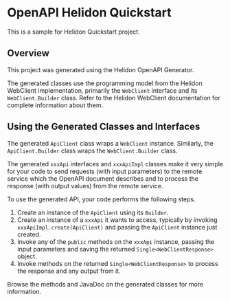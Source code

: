 # OpenAPI Helidon Quickstart

This is a sample for Helidon Quickstart project.


## Overview
This project was generated using the Helidon OpenAPI Generator.

The generated classes use the programming model from the Helidon WebClient implementation, primarily the `WebClient` interface and its
`WebClient.Builder` class. Refer to the Helidon WebClient documentation for complete information about them.

## Using the Generated Classes and Interfaces
The generated `ApiClient` class wraps a `WebClient` instance. Similarly, the `ApiClient.Builder` class wraps the `WebClient.Builder` class.

The generated `xxxApi` interfaces and `xxxApiImpl` classes make it very simple for your code to send requests (with input parameters) to the remote service which the OpenAPI document describes and to process the response (with output values) from the remote service.

To use the generated API, your code performs the following steps.

1. Create an instance of the `ApiClient` using its `Builder`.
2. Create an instance of a `xxxApi` it wants to access, typically by invoking `xxxApiImpl.create(ApiClient)` and passing the `ApiClient` instance just created.
3. Invoke any of the `public` methods on the `xxxApi` instance, passing the input parameters and saving the returned `Single<WebClientResponse>` object.
4. Invoke methods on the returned `Single<WebClientResponse>` to process the response and any output from it.

Browse the methods and JavaDoc on the generated classes for more information.

